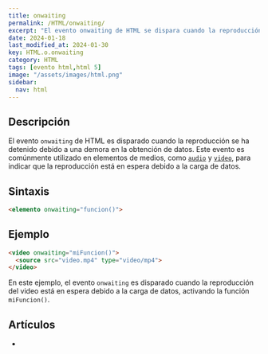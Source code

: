 ```yaml
---
title: onwaiting
permalink: /HTML/onwaiting/
excerpt: "El evento onwaiting de HTML se dispara cuando la reproducción se detiene debido a una demora en la obtención de datos, como en elementos de medios como video y audio."
date: 2024-01-18
last_modified_at: 2024-01-30
key: HTML.o.onwaiting
category: HTML
tags: [evento html,html 5]
image: "/assets/images/html.png"
sidebar:
  nav: html
---
```


## Descripción


El evento `onwaiting` de HTML es disparado cuando la reproducción se ha detenido debido a una demora en la obtención de datos. Este evento es comúnmente utilizado en elementos de medios, como [`audio`](https://www.w3api.com/HTML/audio/) y [`video`](https://www.w3api.com/HTML/video/), para indicar que la reproducción está en espera debido a la carga de datos.


## Sintaxis


```html
<elemento onwaiting="funcion()">
```


## Ejemplo


```html
<video onwaiting="miFuncion()">
  <source src="video.mp4" type="video/mp4">
</video>

```


En este ejemplo, el evento `onwaiting` es disparado cuando la reproducción del video está en espera debido a la carga de datos, activando la función `miFuncion()`.


## Artículos

- 
